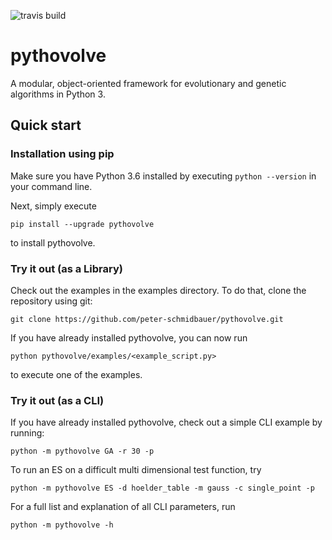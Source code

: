 ![travis build](https://img.shields.io/travis/peter-schmidbauer/pythovolve.svg)

# pythovolve
A modular, object-oriented framework for evolutionary and genetic algorithms in Python 3.

## Quick start

### Installation using pip

Make sure you have Python 3.6 installed by executing `python --version` in your command line.

Next, simply execute 

    pip install --upgrade pythovolve 
    
to install pythovolve.

### Try it out (as a Library)

Check out the examples in the examples directory. To do that, clone the repository using git:

    git clone https://github.com/peter-schmidbauer/pythovolve.git

If you have already installed pythovolve, you can now run

    python pythovolve/examples/<example_script.py>
    
to execute one of the examples.

### Try it out (as a CLI)

If you have already installed pythovolve, check out a simple CLI example by running:

    python -m pythovolve GA -r 30 -p
    
To run an ES on a difficult multi dimensional test function, try

    python -m pythovolve ES -d hoelder_table -m gauss -c single_point -p
    
For a full list and explanation of all CLI parameters, run

    python -m pythovolve -h
    


    
